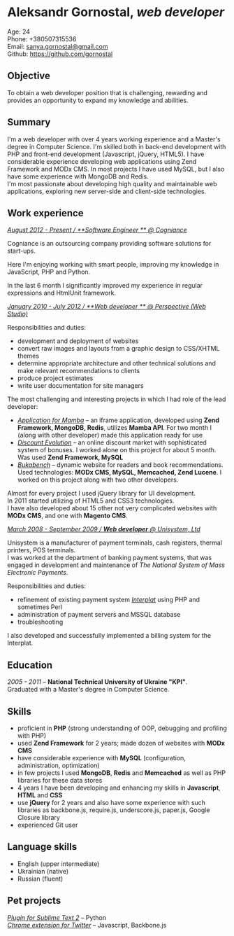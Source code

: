 # Aleksandr Gornostal, _web developer_

Age: 24  
Phone: +380507315536  
Email: <sanya.gornostal@gmail.com>  
Github: <https://github.com/gornostal>

## Objective

To obtain a web developer position that is challenging, rewarding and provides an opportunity to expand my knowledge and abilities.

## Summary

I'm a web developer with over 4 years working experience and a Master's degree in Computer Science.
I'm skilled both in back-end development with PHP and front-end development (Javascript, jQuery, HTML5).
I have considerable experience developing web applications using Zend Framework and MODx CMS.
In most projects I have used MySQL, but I also have some experience with MongoDB and Redis.  
I'm most passionate about developing high quality and maintainable web applications, exploring new server-side and client-side technologies.  


## Work experience


<u>_August 2012 - Present / **Software Engineer ** @ [Cogniance](http://cogniance.com)_</u>  

Cogniance is an outsourcing company providing software solutions for start-ups.

Here I'm enjoying working with smart people, improving my knowledge in JavaScript, PHP and Python.  

In the last 6 month I significantly improved my experience in regular expressions and HtmlUnit framework.

<u>_January 2010 - July 2012 / **Web developer ** @ [Perspective (Web Studio)](http://perspective.net.ua)_</u>  

Responsibilities and duties:

* development and deployment of websites
* convert raw images and layouts from a graphic design to CSS/XHTML themes
* determine appropriate architecture and other technical solutions and make relevant recommendations to clients
* produce project estimates
* write user documentation for site managers

The most challenging and interesting projects in which I had role of the lead developer:

* _[Application for Mamba](http://mamba.ru/app_platform/?action=view&app_id=288)_ – an iframe application, developed using
    **Zend Framework, MongoDB, Redis**, utilizes **Mamba API**.
    For two month I (along with other developer) made this application ready for use
* _[Discount Evolution](http://discount-on-lines.com)_ – an online discount market with sophisticated system of bonuses. 
    I worked alone on this project for about 5 month. Was used **Zend Framework, MySQL**
* _[Bukabench](http://bukabench.com)_ – dynamic website for readers and book recommendations.
    Used technologies: **MODx CMS, MySQL, Memcached, Zend Lucene**. I worked on this project along with two other developers.

Almost for every project I used jQuery library for UI development.  
In 2011 started utilizing of HTML5 and CSS3 technologies.  
I have also developed about 15 other not very complicated websites with **MODx CMS**, and one with **Magento CMS**.

<u>_March 2008 - September 2009 / **Web developer** @ [Unisystem, Ltd](http://unisystem.ua/en.html)_</u>

Unisystem is a manufacturer of payment terminals, cash registers, thermal printers, POS terminals.  
I was worked at the department of banking payment systems, that was engaged in development and maintenance of _The National System of Mass Electronic Payments_.  

Responsibilities and duties:

* refinement of existing payment system _[Interplat](http://interplat.ua/)_ using PHP and sometimes Perl
* administration of payment servers and MSSQL database
* troubleshooting

I also developed and successfully implemented a billing system for the Interplat.


## Education

_2005 - 2011_ – **National Technical University of Ukraine "KPI"**.  
Graduated with a Master's degree in Computer Science.

## Skills

* proficient in **PHP** (strong understanding of OOP, debugging and profiling with PHP)
* used **Zend Framework** for 2 years; made dozen of websites with **MODx CMS**
* have considerable experience with **MySQL** (configuration, administration, optimization)
* in few projects I used **MongoDB**, **Redis** and **Memcached** as well as PHP libraries for these data stores
* 4 years I have been developing and enhancing my skills in **Javascript**, **HTML** and **CSS**
* use **jQuery** for 2 years and also have some experience with such libraries as backbone.js, require.js, underscore.js, paper.js, Google Closure library
* experienced Git user

## Language skills

* English (upper intermediate)
* Ukrainian (native)
* Russian (fluent)

## Pet projects

_[Plugin for Sublime Text 2](https://github.com/gornostal/Modific)_ – Python  
_[Chrome extension for Twitter](https://github.com/gornostal/twittext)_ – Javascript, Backbone.js